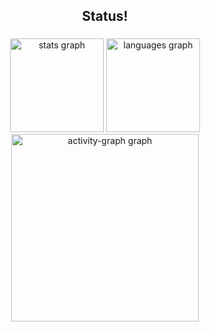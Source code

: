 <h2 align="center">Status!</h2>

###

<div align="center">
  <img src="https://github-readme-stats.vercel.app/api?username=vitor06-git&hide_title=false&hide_rank=false&show_icons=true&include_all_commits=true&count_private=true&disable_animations=false&theme=gruvbox&locale=en&hide_border=false&order=1" height="150" alt="stats graph"  />
  <img src="https://github-readme-stats.vercel.app/api/top-langs?username=vitor06-git&locale=en&hide_title=false&layout=compact&card_width=320&langs_count=5&theme=gruvbox&hide_border=false&order=2" height="150" alt="languages graph"  />
  <img src="https://github-readme-activity-graph.vercel.app/graph?username=vitor06-git&radius=16&theme=gruvbox&area=true&order=5" height="300" alt="activity-graph graph"  />
</div>

###

